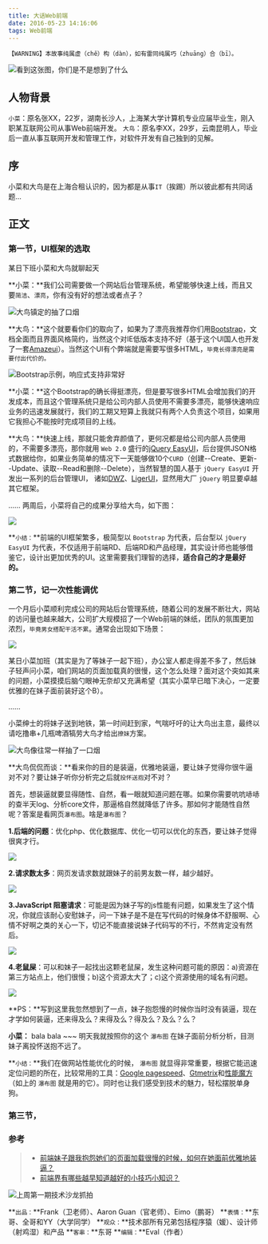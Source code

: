 ```yaml
---
title: 大话Web前端
date: 2016-05-23 14:16:06
tags: Web前端
---
```


`【WARNING】本故事纯属虚（chě）构（dàn），如有雷同纯属巧（zhuāng）合（bī）。`

![看到这张图，你们是不是想到了什么](warning.png)

## 人物背景

`小菜`：原名张XX，22岁，湖南长沙人，上海某大学计算机专业应届毕业生，刚入职某互联网公司从事Web前端开发。
`大鸟`：原名李XX，29岁，云南昆明人，毕业后一直从事互联网开发和管理工作，对软件开发有自己独到的见解。

## 序

小菜和大鸟是在上海合租认识的，因为都是从事`IT`（挨踢）所以彼此都有共同话题...

## 正文

### 第一节，UI框架的选取

某日下班小菜和大鸟就聊起天

**小菜：**我们公司需要做一个网站后台管理系统，希望能够快速上线，而且又要`简洁`、`漂亮`，你有没有好的想法或者点子？

![大鸟镇定的抽了口烟](cy.gif)

**大鸟：**这个就要看你们的取向了，如果为了漂亮我推荐你们用[Bootstrap](http://www.bootcss.com/)，文档全面而且界面风格简约，当然这个对IE低版本支持不好（基于这个UI国人也开发了一套[Amazeui](http://amazeui.org/)）。当然这个UI有个弊端就是需要写很多HTML，`毕竟长得漂亮是需要付出代价的。`

![Bootstrap示例，响应式支持非常好](boot_demo.gif)

**小菜：**这个Bootstrap的确长得挺漂亮，但是要写很多HTML会增加我们的开发成本，而且这个管理系统只是给公司内部人员使用不需要多漂亮，能够快速响应业务的迅速发展就行，我们的工期又短算上我就只有两个人负责这个项目，如果用它我担心不能按时完成项目的上线。

**大鸟：**快速上线，那就只能舍弃颜值了，更何况都是给公司内部人员使用的，不需要多漂亮，那你就用 `Web 2.0` 盛行的[jQuery EasyUI](http://www.jeasyui.com/)，后台提供JSON格式数据给你，如果业务简单的情况下一天能够做10个`CURD`（创建--Create、更新--Update、读取--Read和删除--Delete），当然智慧的国人基于 `jQuery EasyUI` 开发出一系列的后台管理UI， 诸如[DWZ](http://jui.org/)、[LigerUI](http://www.ligerui.com/)，显然用大厂 `jQuery` 明显要卓越其它框架。

...... 两周后，小菜将自己的成果分享给大鸟，如下图：

![](easyui_demo.jpg)

**`小结：`**前端的UI框架繁多，极简型以 `Bootstrap` 为代表，后台型以 `jQuery EasyUI` 为代表，不仅适用于前端RD、后端RD和产品经理，其实设计师也能够借鉴它，设计出更加优秀的UI。这里需要我们理智的选择，**适合自己的才是最好的。**

### 第二节，记一次性能调优

一个月后小菜顺利完成公司的网站后台管理系统，随着公司的发展不断壮大，网站的访问量也越来越大，公司扩大规模招了一个Web前端的妹纸，团队的氛围更加浓烈，`毕竟男女搭配干活不累`。通常会出现如下场景：

![](cxy.png)

某日小菜加班（其实是为了等妹子一起下班），办公室人都走得差不多了，然后妹子轻声问小菜，咱们网站的页面加载真的很慢，这个怎么处理？面对这个突如其来的问题，小菜摸摸后脑勺眼神无奈却又充满希望（其实小菜早已暗下决心，一定要优雅的在妹子面前装好这个B）。

......

小菜绅士的将妹子送到地铁，第一时间赶到家，气喘吁吁的让大鸟出主意，最终以请吃撸串+几瓶啤酒犒劳大鸟才给出`撩妹`方案。

![大鸟像往常一样抽了一口烟](dy2.gif)

**大鸟侃侃而谈：**看来你的目的是装逼，优雅地装逼，要让妹子觉得你很牛逼对不对？要让妹子听你分析完之后就`投怀送抱`对不对？

首先，想装逼就要显得随性、自然，看一眼就知道问题在哪。如果你需要吭吭哧哧的查半天log、分析core文件，那逼格自然就降低了许多。那如何才能随性自然呢？答案是看网页`瀑布图`。啥是`瀑布图`？

**1.后端的问题**：优化php、优化数据库、优化一切可以优化的东西，要让妹子觉得很爽才行。

![](hd.jpg)

**2.请求数太多**：网页发请求数就跟妹子的前男友数一样，越少越好。

![](dy2.jpg)

**3.JavaScript 阻塞请求**：可能是因为妹子写的js性能有问题，如果发生了这个情况，你就应该耐心安慰妹子，问一下妹子是不是在写代码的时候身体不舒服啊、心情不好啊之类的关心一下，切记不能直接说妹子代码写的不行，不然肯定没有然后。

![](dy3.jpg)

**4.老鼠屎**：可以和妹子一起找出这颗老鼠屎，发生这种问题可能的原因：a)资源在第三方站点上，他们很慢；b)这个资源太大了；c)这个资源使用的域名有问题。

![](dy4.jpg)

**PS：**写到这里我忽然想到了一点，妹子抱怨慢的时候你当时没有装逼，现在才学如何装逼，还来得及么？来得及么？得及么？及么？么？

**小菜：** bala bala ~~~ 明天我就按照你的这个 `瀑布图` 在妹子面前分析分析，目测妹子离投怀送抱不远了。

**`小结：`**我们在做网站性能优化的时候， `瀑布图` 就显得非常重要，根据它能迅速定位问题的所在，比较常用的工具：[Google pagespeed](https://developers.google.com/speed/pagespeed/insights/)、[Gtmetrix](https://gtmetrix.com/)和[性能魔方](http://www.mmtrix.com/)（如上的 `瀑布图` 就是用的它）。同时也让我们感受到技术的魅力，轻松摆脱单身狗。


### 第三节，

### 参考

> * [前端妹子跟我抱怨她们的页面加载很慢的时候，如何在她面前优雅地装逼？](https://www.zhihu.com/question/27085552)
> * [前端界有哪些越早知道越好的小技巧小知识？](https://www.zhihu.com/question/43687153)


![上周第一期技术沙龙抓拍](its.jpg)

**`出品：`**Frank（卫老师）、Aaron Guan（官老师）、Eimo（鹏哥）
**`表情：`**东哥、全哥和YY（大学同学）
**`观众：`**技术部所有兄弟包括程序猿（媛）、设计师（射鸡湿）和产品
**`客串：`**东哥
**`编辑：`**Eval（作者）








